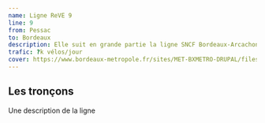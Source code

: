 ```yaml
---
name: Ligne ReVE 9
line: 9
from: Pessac
to: Bordeaux
description: Elle suit en grande partie la ligne SNCF Bordeaux-Arcachon, sur un tracé de 15,7 km. Elle dessert Bordeaux et Pessac.
trafic: ?k vélos/jour
cover: https://www.bordeaux-metropole.fr/sites/MET-BXMETRO-DRUPAL/files/styles/node_visuel_xl_x2/public/2023-07/parcours_reve_bruges_velo_barbier.webp
---
```


## Les tronçons

Une description de la ligne
